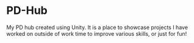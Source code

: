 # PD-Hub
 
My PD hub created using Unity. It is a place to showcase projects I have worked on outside of work time to improve various skills, or just for fun!
